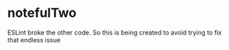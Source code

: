 # notefulTwo

ESLint broke the other code. So this is being created to avoid trying to fix that endless issue
